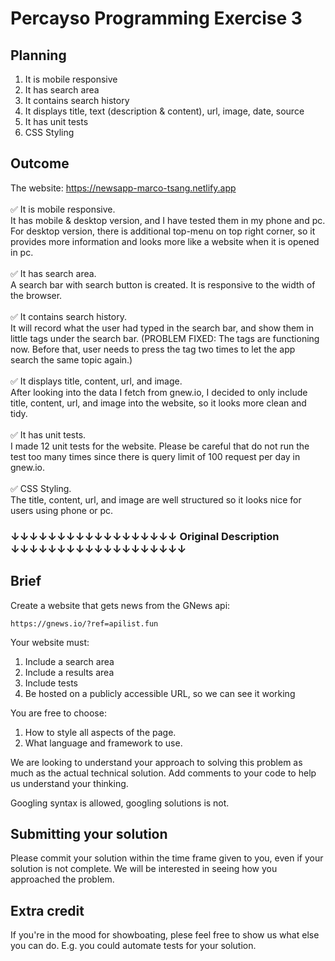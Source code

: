 # Percayso Programming Exercise 3

## Planning

1. It is mobile responsive
2. It has search area
3. It contains search history
4. It displays title, text (description & content), url, image, date, source
5. It has unit tests
6. CSS Styling

## Outcome

The website: https://newsapp-marco-tsang.netlify.app <br/><br/>
:white_check_mark: It is mobile responsive.<br/>
It has mobile & desktop version, and I have tested them in my phone and pc. For desktop version, there is additional top-menu on top right corner, so it provides more information and looks more like a website when it is opened in pc.<br/><br/>
:white_check_mark: It has search area.<br/>
A search bar with search button is created. It is responsive to the width of the browser.<br/><br/>
:white_check_mark: It contains search history.<br/>
It will record what the user had typed in the search bar, and show them in little tags under the search bar. (PROBLEM FIXED: The tags are functioning now. Before that, user needs to press the tag two times to let the app search the same topic again.)<br/><br/>
:white_check_mark: It displays title, content, url, and image.<br/>
After looking into the data I fetch from gnew.io, I decided to only include title, content, url, and image into the website, so it looks more clean and tidy.<br/><br/>
:white_check_mark: It has unit tests.<br/>
I made 12 unit tests for the website. Please be careful that do not run the test too many times since there is query limit of 100 request per day in gnew.io.<br/><br/>
:white_check_mark: CSS Styling.<br/>
The title, content, url, and image are well structured so it looks nice for users using phone or pc.

### ↓↓↓↓↓↓↓↓↓↓↓↓↓↓↓↓↓↓ Original Description ↓↓↓↓↓↓↓↓↓↓↓↓↓↓↓↓↓↓↓

## Brief

Create a website that gets news from the GNews api:

    https://gnews.io/?ref=apilist.fun

Your website must:

1. Include a search area
2. Include a results area
3. Include tests
4. Be hosted on a publicly accessible URL, so we can see it working

You are free to choose:

1. How to style all aspects of the page.
2. What language and framework to use.

We are looking to understand your approach to solving this problem as much as the actual technical solution. Add comments to your code to help us understand your thinking.

Googling syntax is allowed, googling solutions is not.

## Submitting your solution

Please commit your solution within the time frame given to you, even if your solution is not complete. We will be interested in seeing how you approached the problem.

## Extra credit

If you're in the mood for showboating, plese feel free to show us what else you can do. E.g. you could automate tests for your solution.
